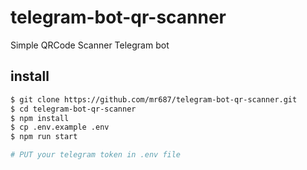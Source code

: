 # telegram-bot-qr-scanner
Simple QRCode Scanner Telegram bot

## install
```sh
$ git clone https://github.com/mr687/telegram-bot-qr-scanner.git
$ cd telegram-bot-qr-scanner
$ npm install
$ cp .env.example .env
$ npm run start

# PUT your telegram token in .env file
```